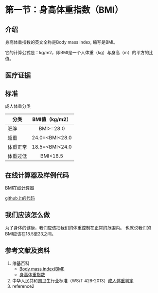 # 第一节：身高体重指数（BMI）

## 介绍
身高体重指数的英文全称是Body mass index, 缩写是BMI。

它的计算公式是：kg/m2，即BMI是一个人体重（kg）与身高（m）的平方的比值。

## 医疗证据

## 标准

成人体重分类


|  分类   |  BMI值（kg/m2） |
|---------| :-------------:|
|肥胖     |   BMI>=28.0     |
|超重	  |	24.0=<BMI<28.0 |
|体重正常  |	18.5=<BMI<24.0 |
|体重过低  |    BMI<18.5    |


## 在线计算器及样例代码

[BMI在线计算器](https://jsfiddle.net/quanbinn/fw58yv18/)

[github上的代码](https://github.com/quanbinn/Basic-Health-Knowledge-We-Need-To-Learn/tree/master/chapters/%E9%99%84%E5%BD%95-code/bmi)

## 我们应该怎么做
为了身体的健康，我们应该把我们的体重控制在正常的范围内。 也就说我们的BMI应该在18.5至23之间。

## 参考文献及资料
1. 维基百科
	- [Body mass index(BMI) ](https://en.wikipedia.org/wiki/Body_mass_index)
	- [身高体重指数](https://zh.wikipedia.org/wiki/%E8%BA%AB%E9%AB%98%E9%AB%94%E9%87%8D%E6%8C%87%E6%95%B8)
2. 中华人民共和国卫生行业标准（WS/T 428-2013）[成人体重判定](http://www.moh.gov.cn/ewebeditor/uploadfile/2013/08/20130808135715967.pdf)
3. reference2